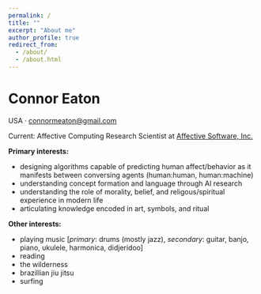 ```yaml
---
permalink: /
title: ""
excerpt: "About me"
author_profile: true
redirect_from: 
  - /about/
  - /about.html
---
```


# Connor Eaton
USA · connormeaton@gmail.com
  
Current: Affective Computing Research Scientist at [Affective Software, Inc.](https://affectivesoftware.com/) 

**Primary interests:**
  - designing algorithms capable of predicting human affect/behavior as it manifests between conversing agents (human:human, human:machine)
  - understanding concept formation and language through AI research
  - understanding the role of morality, belief, and religous/spiritual experience in modern life
  - articulating knowledge encoded in art, symbols, and ritual
  
**Other interests:**
  - playing music [_primary_: drums (mostly jazz), _secondary_: guitar, banjo, piano, ukulele, harmonica, didjeridoo]
  - reading
  - the wilderness
  - brazillian jiu jitsu
  - surfing
